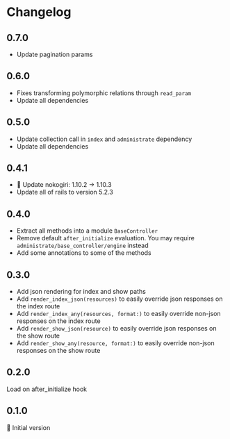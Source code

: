 # Changelog

## 0.7.0

- Update pagination params

## 0.6.0

- Fixes transforming polymorphic relations through `read_param`
- Update all dependencies

## 0.5.0

- Update collection call in `index` and `administrate` dependency
- Update all dependencies

## 0.4.1

- 🚨 Update nokogiri: 1.10.2 → 1.10.3
- Update all of rails to version 5.2.3

## 0.4.0

- Extract all methods into a module `BaseController`
- Remove default `after_initialize` evaluation. You may require `administrate/base_controller/engine` instead
- Add some annotations to some of the methods

## 0.3.0

- Add json rendering for index and show paths
- Add `render_index_json(resources)` to easily override json responses on the index route
- Add `render_index_any(resources, format:)` to easily override non-json responses on the index route
- Add `render_show_json(resource)` to easily override json responses on the show route
- Add `render_show_any(resource, format:)` to easily override non-json responses on the show route

## 0.2.0

Load on after_initialize hook

## 0.1.0

:baby: Initial version
